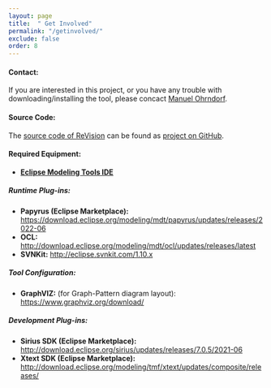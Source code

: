 ```yaml
---
layout: page
title:  " Get Involved"
permalink: "/getinvolved/"
exclude: false
order: 8
---
```


#### Contact:

If you are interested in this project, or you have any trouble with downloading/installing the tool, please concact [Manuel Ohrndorf](mailto:manuel.ohrndorf@unibe.ch). 

#### Source Code:

The [source code of ReVision](https://github.com/repairvision/repairvision/) can be found as [project on GitHub](https://github.com/repairvision/repairvision/graphs/contributors).

#### Required Equipment:

* __[Eclipse Modeling Tools IDE](https://www.eclipse.org/downloads/packages/)__

##### Runtime Plug-ins:
* __Papyrus (Eclipse Marketplace):__ https://download.eclipse.org/modeling/mdt/papyrus/updates/releases/2022-06
* __OCL:__ http://download.eclipse.org/modeling/mdt/ocl/updates/releases/latest
* __SVNKit:__ http://eclipse.svnkit.com/1.10.x

##### Tool Configuration:
* __GraphVIZ:__ (for Graph-Pattern diagram layout): https://www.graphviz.org/download/

##### Development Plug-ins:
* __Sirius SDK (Eclipse Marketplace):__ http://download.eclipse.org/sirius/updates/releases/7.0.5/2021-06
* __Xtext SDK (Eclipse Marketplace):__ http://download.eclipse.org/modeling/tmf/xtext/updates/composite/releases/
